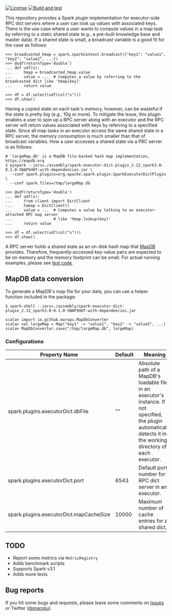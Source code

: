 [![License](http://img.shields.io/:license-Apache_v2-blue.svg)](https://github.com/maropu/spark-executor-dict-plugin/blob/master/LICENSE)
[![Build and test](https://github.com/maropu/spark-executor-dict-plugin/workflows/Build%20and%20test/badge.svg)](https://github.com/maropu/spark-executor-dict-plugin/actions?query=workflow%3A%22Build+and+test%22)

This repository provides a Spark plugin implementation for executor-side RPC dict servers where a user can look up values with associated keys.
There is the use case where a user wants to compute values in a map task by referring to a static shared state (e.g., a pre-built knowledge base and master data).
If a shared state is small, a broadcast variable is a good fit for the case as follows:

```
>>> broadcasted_hmap = spark.sparkContext.broadcast({"key1": "value1", "key2": "value2", ...})
>>> @udf(returnType='double')
... def udf(x):
...     hmap = broadcasted_hmap.value
...     value = ...  # Computes a value by referring to the broadcasted dict like 'hmap[key]'
...     return value

>>> df = df.select(udf(col("x")))
>>> df.show()
```

Having a copied state on each task's memory, however, can be wasteful if the state is pretty big (e.g., 10g or more).
To mitigate the issue, this plugin enables a user to spin up a RPC server along with an executor and
the RPC server will return values associated with keys by referring to a specified state.
Since all map tasks in an executor access the same shared state in a RPC server,
the memory consumption is much smaller than that of broadcast variables.
How a user accesses a shared state via a PRC server is as follows:

```
# 'largeMap.db' is a MapDB file-backed hash map implementation, https://mapdb.org
$ pyspark --jars=./assembly/spark-executor-dict-plugin_2.12_spark3.0-0.1.0-SNAPSHOT-with-dependencies.jar \
  --conf spark.plugins=org.apache.spark.plugin.SparkExecutorDictPlugin \
  --conf spark.files=/tmp/largeMap.db

>>> @udf(returnType='double')
... def udf(x):
...     from client import DictClient
...     hamap = DictClient()
...     value = ...  # Computes a value by talking to an executor-attached RPC map server
...                  # like 'hmap.lookup(key)'
...     return value

>>> df = df.select(udf(col("x")))
>>> df.show()
```

A RPC server holds a shared state as an on-disk hash map that [MapDB](https://mapdb.org) provides.
Therefore, frequently-accessed key-value pairs are expected to be on memory and the memory footprint can be small.
For actual running examples, please see [test code](./python/tests/test_dict.py).

## MapDB data conversion

To generate a MapDB's map file for your data, you can use a helper function included in the package:

```
$ spark-shell --jars=./assembly/spark-executor-dict-plugin_2.12_spark3.0-0.1.0-SNAPSHOT-with-dependencies.jar

scala> import io.github.maropu.MapDbConverter
scala> val largeMap = Map("key1" -> "value1", "key2" -> "value2", ...)
scala> MapDbConverter.save("/tmp/largeMap.db", largeMap)
```

### Configurations

| Property Name | Default | Meaning |
| ---- | ---- | ---- |
| spark.plugins.executorDict.dbFile | "" | Absolute path of a MapDB's loadable file in an executor's instance. If not specified, the plugin automatically detects it in the working directory of each executor. |
| spark.plugins.executorDict.port | 6543 | Default port number for a RPC dict server in an executor. |
| spark.plugins.executorDict.mapCacheSize | 10000 | Maximum number of cache entries for a shared dict. |

## TODO

 * Report some metrics via `MetricRegistry`
 * Adds benchmark scripts
 * Supports Spark v3.1
 * Adds more tests

## Bug reports

If you hit some bugs and requests, please leave some comments on [Issues](https://github.com/maropu/spark-executor-dict-plugin/issues)
or Twitter ([@maropu](http://twitter.com/#!/maropu)).

